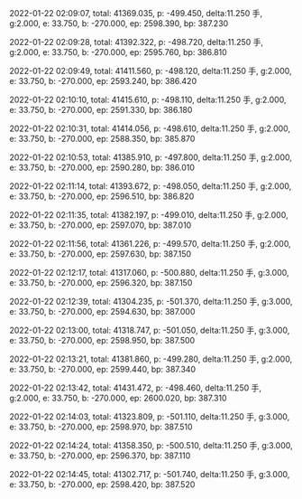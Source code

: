2022-01-22 02:09:07, total: 41369.035, p: -499.450, delta:11.250 手, g:2.000, e: 33.750, b: -270.000, ep: 2598.390, bp: 387.230

2022-01-22 02:09:28, total: 41392.322, p: -498.720, delta:11.250 手, g:2.000, e: 33.750, b: -270.000, ep: 2595.760, bp: 386.810

2022-01-22 02:09:49, total: 41411.560, p: -498.120, delta:11.250 手, g:2.000, e: 33.750, b: -270.000, ep: 2593.240, bp: 386.420

2022-01-22 02:10:10, total: 41415.610, p: -498.110, delta:11.250 手, g:2.000, e: 33.750, b: -270.000, ep: 2591.330, bp: 386.180

2022-01-22 02:10:31, total: 41414.056, p: -498.610, delta:11.250 手, g:2.000, e: 33.750, b: -270.000, ep: 2588.350, bp: 385.870

2022-01-22 02:10:53, total: 41385.910, p: -497.800, delta:11.250 手, g:2.000, e: 33.750, b: -270.000, ep: 2590.280, bp: 386.010

2022-01-22 02:11:14, total: 41393.672, p: -498.050, delta:11.250 手, g:2.000, e: 33.750, b: -270.000, ep: 2596.510, bp: 386.820

2022-01-22 02:11:35, total: 41382.197, p: -499.010, delta:11.250 手, g:2.000, e: 33.750, b: -270.000, ep: 2597.070, bp: 387.010

2022-01-22 02:11:56, total: 41361.226, p: -499.570, delta:11.250 手, g:2.000, e: 33.750, b: -270.000, ep: 2597.630, bp: 387.150

2022-01-22 02:12:17, total: 41317.060, p: -500.880, delta:11.250 手, g:3.000, e: 33.750, b: -270.000, ep: 2596.320, bp: 387.150

2022-01-22 02:12:39, total: 41304.235, p: -501.370, delta:11.250 手, g:3.000, e: 33.750, b: -270.000, ep: 2594.630, bp: 387.000

2022-01-22 02:13:00, total: 41318.747, p: -501.050, delta:11.250 手, g:3.000, e: 33.750, b: -270.000, ep: 2598.950, bp: 387.500

2022-01-22 02:13:21, total: 41381.860, p: -499.280, delta:11.250 手, g:2.000, e: 33.750, b: -270.000, ep: 2599.440, bp: 387.340

2022-01-22 02:13:42, total: 41431.472, p: -498.460, delta:11.250 手, g:2.000, e: 33.750, b: -270.000, ep: 2600.020, bp: 387.310

2022-01-22 02:14:03, total: 41323.809, p: -501.110, delta:11.250 手, g:3.000, e: 33.750, b: -270.000, ep: 2598.970, bp: 387.510

2022-01-22 02:14:24, total: 41358.350, p: -500.510, delta:11.250 手, g:3.000, e: 33.750, b: -270.000, ep: 2596.370, bp: 387.110

2022-01-22 02:14:45, total: 41302.717, p: -501.740, delta:11.250 手, g:3.000, e: 33.750, b: -270.000, ep: 2598.420, bp: 387.520
